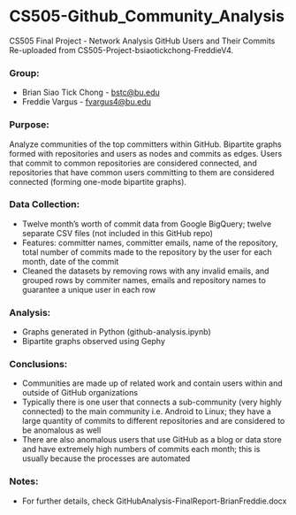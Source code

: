# CS505-Github_Community_Analysis
CS505 Final Project - Network Analysis GitHub Users and Their Commits
Re-uploaded from CS505-Project-bsiaotickchong-FreddieV4. 
### Group:
- Brian Siao Tick Chong - bstc@bu.edu
- Freddie Vargus - fvargus4@bu.edu

### Purpose:
Analyze communities of the top committers within GitHub.  Bipartite graphs formed with repositories and users as nodes and commits as edges.  Users that commit to common repositories are considered connected, and repositories that have common users committing to them are considered connected (forming one-mode bipartite graphs).  

### Data Collection:
- Twelve month’s worth of commit data from Google BigQuery; twelve separate CSV files (not included in this GitHub repo)
- Features: committer names, committer emails, name of the repository, total number of commits made to the repository by the user for each month, date of the commit
- Cleaned the datasets by removing rows with any invalid emails, and grouped rows by commiter names, emails and repository names to guarantee a unique user in each row

### Analysis:
- Graphs generated in Python (github-analysis.ipynb)
- Bipartite graphs observed using Gephy

### Conclusions:
- Communities are made up of related work and contain users within and outside of GitHub organizations
- Typically there is one user that connects a sub-community (very highly connected) to the main community i.e. Android to Linux; they have a large quantity of commits to different repositories and are considered to be anomalous as well
- There are also anomalous users that use GitHub as a blog or data store and have extremely high numbers of commits each month; this is usually because the processes are automated 

### Notes:
- For further details, check GitHubAnalysis-FinalReport-BrianFreddie.docx

